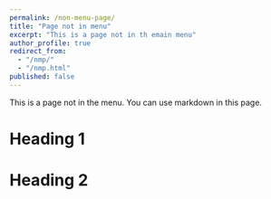 ```yaml
---
permalink: /non-menu-page/
title: "Page not in menu"
excerpt: "This is a page not in th emain menu"
author_profile: true
redirect_from: 
  - "/nmp/"
  - "/nmp.html"
published: false
---
```


This is a page not in the menu. You can use markdown in this page.

Heading 1
======

Heading 2
======
